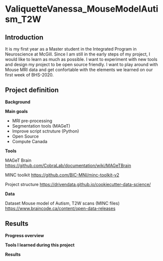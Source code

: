 # ValiquetteVanessa_MouseModelAutism_T2W

## Introduction
It is my first year as a Master student in the Integrated Program in Neuroscience at McGill. Since I am still in the early steps of my project, I would like to learn as much as possible. I want to experiment with new tools and design my project to be open source friendly. I want to play around with Mouse MRI data and get confortable with the elements we learned on our first week of BHS-2020.  

## Project definition
__Background__

__Main goals__
- MRI pre-processing 
- Segmentation tools (MAGeT)
- Improve script sctruture (Python)
- Open Source
- Compute Canada 

__Tools__

MAGeT Brain
https://github.com/CobraLab/documentation/wiki/MAGeTBrain

MINC toolkit
https://github.com/BIC-MNI/minc-toolkit-v2

Project structure
https://drivendata.github.io/cookiecutter-data-science/

__Data__

Dataset
Mouse model of Autism, T2W scans (MINC files)
https://www.braincode.ca/content/open-data-releases


## Results

__Progress overview__

__Tools I learned during this project__

__Results__

